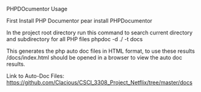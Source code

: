 PHPDOcumentor Usage

First Install PHP Documentor
pear install PHPDocumentor

In the project root directory run this command to search current directory and subdirectory for all PHP files
phpdoc -d ./ -t docs


This generates the php auto doc files in HTML format, to use these results /docs/index.html should be opened in a browser to view the auto doc results. 

Link to Auto-Doc Files: https://github.com/Clacious/CSCI_3308_Project_Netflix/tree/master/docs

